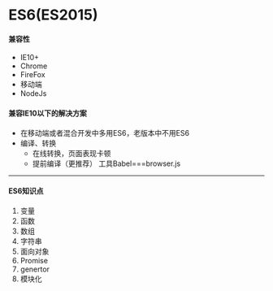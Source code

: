 #   ES6(ES2015)
####    兼容性
-   IE10+
-   Chrome
-   FireFox
-   移动端
-   NodeJs

####    兼容IE10以下的解决方案
-   在移动端或者混合开发中多用ES6，老版本中不用ES6
-   编译、转换
    -   在线转换，页面表现卡顿
    -   提前编译（更推荐）  工具Babel===browser.js

***
####    ES6知识点
1.  变量
2.  函数
3.  数组
4.  字符串
5.  面向对象
6.  Promise
7.  genertor
8.  模块化
